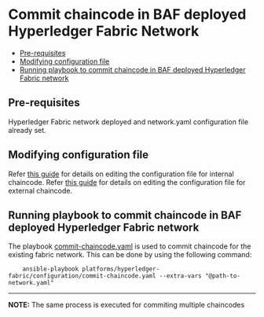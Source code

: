 <a name = "commit-chaincode-fabric"></a>
# Commit chaincode in BAF deployed Hyperledger Fabric Network

- [Pre-requisites](#pre_req)
- [Modifying configuration file](#create_config_file)
- [Running playbook to commit chaincode in BAF deployed Hyperledger Fabric network](#run_network)

<a name = "pre_req"></a>
## Pre-requisites
Hyperledger Fabric network deployed and network.yaml configuration file already set.

<a name = "create_config_file"></a>
## Modifying configuration file

Refer [this guide](./install_instantiate_chaincode.md) for details on editing the configuration file for internal chaincode.
Refer [this guide](./external_chaincode.md) for details on editing the configuration file for external chaincode.

<a name = "run_network"></a>
## Running playbook to commit chaincode in BAF deployed Hyperledger Fabric network

The playbook [commit-chaincode.yaml](https://github.com/hyperledger-labs/blockchain-automation-framework/tree/master/platforms/hyperledger-fabric/configuration/commit-chaincode.yaml) is used to commit chaincode for the existing fabric network.
This can be done by using the following command:

```
    ansible-playbook platforms/hyperledger-fabric/configuration/commit-chaincode.yaml --extra-vars "@path-to-network.yaml"
```

---
**NOTE:** The same process is executed for commiting multiple chaincodes